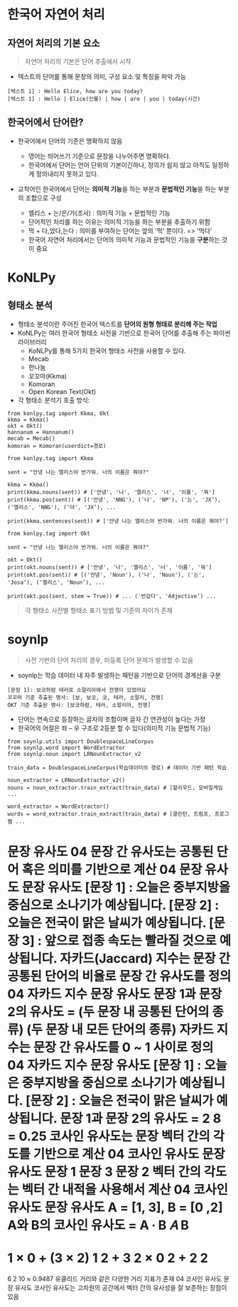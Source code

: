 # 한국어 자연어 처리

## 자연어 처리의 기본 요소

> 자연어 처리의 기본은 단어 추출에서 시작

- 텍스트의 단어를 통해 문장의 의미, 구성 요소 및 특징을 파악 가능

```
[텍스트 1] : Hello Elice, how are you today?
[텍스트 1] : Hello | Elice(인물) | how | are | you | today(시간)
```

## 한국어에서 단어란?

- 한국어에서 단어의 기준은 명확하지 않음
    - 영어는 띄어쓰기 기준으로 문장을 나누어주면 명확하다.
    - 한국어에서 단어는 언어 단위의 기본이긴하나, 정의가 쉽지 않고 아직도 일정하게 정의내리지 못하고 있다.

- 교착어인 한국어에서 단어는 **의미적 기능**을 하는 부분과 **문법적인 기능**을 하는 부분의 조합으로 구성
    - 엘리스 + 는/은/가(조사) : 의미적 기능 + 문법적인 기능
    - 단어적인 처리를 하는 이유는 의미적 기능을 하는 부분을 추출하기 위함
    - 먹 + 다,었다,는다 : 의미를 부여하는 단어는 앞의 '먹' 뿐이다. => '먹다'
    - 한국어 자연어 처리에서는 단어의 의미적 기능과 문법적인 기능을 **구분**하는 것이 중요

# KoNLPy

## 형태소 분석

- 형태소 분석이란 주어진 한국어 텍스트를 **단어의 원형 형태로 분리해 주는 작업**
- KoNLPy는 여러 한국어 형태소 사전을 기반으로 한국어 단어를 추출해 주는 파이썬 라이브러리
    - KoNLPy를 통해 5가지 한국어 형태소 사전을 사용할 수 있다.
    - Mecab
    - 한나눔
    - 꼬꼬마(Kkma)
    - Komoran
    - Open Korean Text(Okt)
- 각 형태소 분석기 호출 방식:
```
from konlpy.tag import Kkma, Okt
kkma = Kkma()
okt = Okt()
hannanum = Hannanum()
mecab = Mecab()
komoran = Komoran(userdict=경로)
```

```
from konlpy.tag import Kkma

sent = "안녕 나는 엘리스야 반가워. 너의 이름은 뭐야?"

kkma = Kkma()
print(kkma.nouns(sent)) # ['안녕', '나', '엘리스', '너', '이름', '뭐']
print(kkma.pos(sent)) # [('안녕', 'NNG'), ('나', 'NP'), ('는', 'JX’), ('엘리스', 'NNG'), ('야', 'JX’), ...

print(kkma.sentences(sent)) # ['안녕 나는 엘리스야 반가워. 너의 이름은 뭐야?']
```

```
from konlpy.tag import Okt

sent = "안녕 나는 엘리스야 반가워. 너의 이름은 뭐야?"

okt = Okt()
print(okt.nouns(sent)) # ['안녕', '나', '엘리스', '너', '이름', '뭐']
print(okt.pos(sent)) # [('안녕', 'Noun'), ('나', 'Noun'), ('는', 'Josa’), ('엘리스', 'Noun’), ...

print(okt.pos(sent, stem = True)) # ... ('반갑다', 'Adjective’) ...
```

> 각 형태소 사전별 형태소 표기 방법 및 기준의 차이가 존재

# soynlp

> 사전 기반의 단어 처리의 경우, 미등록 단어 문제가 발생할 수 있음

- soynlp는 학습 데이터 내 자주 발생하는 패턴을 기반으로 단어의 경계선을 구분

```
[문장 1]: 보코하람 테러로 소말리아에서 전쟁이 있었어요
꼬꼬마 기준 추출된 명사: [보, 보코, 코, 테러, 소말리, 전쟁]
OKT 기준 추출된 명사: [보코하람, 테러, 소말리아, 전쟁]
```

- 단어는 연속으로 등장하는 글자의 조합이며 글자 간 연관성이 높다는 가정
- 한국어의 어절은 좌 – 우 구조로 2등분 할 수 있다(의미적 기능 문법적 기능)

```
from soynlp.utils import DoublespaceLineCorpus
from soynlp.word import WordExtractor
from soynlp.noun import LRNounExtractor_v2

train_data = DoublespaceLineCorpus(학습데이터의 경로) # 데이터 기반 패턴 학습

noun_extractor = LRNounExtractor_v2()
nouns = noun_extractor.train_extract(train_data) # [할리우드, 모바일게임 ...

word_extractor = WordExtractor()
words = word_extractor.train_extract(train_data) # [클린턴, 트럼프, 프로그램 ...
```

문장 유사도
04
문장 간 유사도는 공통된 단어 혹은 의미를 기반으로 계산
04
문장 유사도
문장 유사도
[문장 1] : 오늘은 중부지방을 중심으로 소나기가 예상됩니다.
[문장 2] : 오늘은 전국이 맑은 날씨가 예상됩니다.
[문장 3] : 앞으로 접종 속도는 빨라질 것으로 예상됩니다.
자카드(Jaccard) 지수는 문장 간 공통된 단어의 비율로 문장 간 유사도를 정의
04
자카드 지수
문장 유사도
문장 1과 문장 2의 유사도 =
(두 문장 내 공통된 단어의 종류)
(두 문장 내 모든 단어의 종류)
자카드 지수는 문장 간 유사도를 0 ~ 1 사이로 정의
04
자카드 지수
문장 유사도
[문장 1] : 오늘은 중부지방을 중심으로 소나기가 예상됩니다.
[문장 2] : 오늘은 전국이 맑은 날씨가 예상됩니다.
문장 1과 문장 2의 유사도 =
2
8
= 0.25
코사인 유사도는 문장 벡터 간의 각도를 기반으로 계산
04
코사인 유사도
문장 유사도
문장 1
문장 3
문장 2
벡터 간의 각도는 벡터 간 내적을 사용해서 계산
04
코사인 유사도
문장 유사도
A = [1, 3], B = [0 ,2]
A와 B의 코사인 유사도 =
A ∙ B
𝐴 B
=
1 × 0 + (3 × 2)
1
2 + 3
2 × 0
2 + 2
2
=
6
2 10
≈ 0.9487
유클리드 거리와 같은 다양한 거리 지표가 존재
04
코사인 유사도
문장 유사도
코사인 유사도는 고차원의 공간에서 벡터 간의 유사성을 잘 보존하는 장점이 있음
